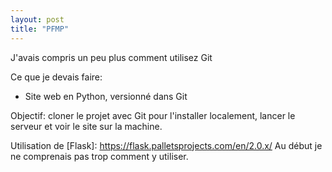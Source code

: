 ```yaml
--- 
layout: post
title: "PFMP"
--- 
```


J'avais compris un peu plus comment utilisez Git

Ce que je devais faire:
- Site web en Python, versionné dans Git

Objectif: cloner le projet avec Git pour l'installer localement,
lancer le serveur et voir le site sur la machine.

Utilisation de [Flask]: https://flask.palletsprojects.com/en/2.0.x/
Au début je ne comprenais pas trop comment y utiliser.
